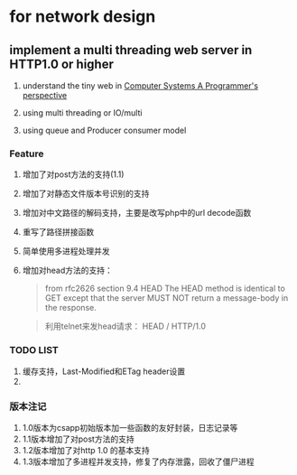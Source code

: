 # for network design
## implement a multi threading web server in HTTP1.0 or higher

1. understand the tiny web in [Computer Systems A Programmer's perspective]()

2. using multi threading or IO/multi

3. using queue and Producer consumer model


### Feature

1. 增加了对post方法的支持(1.1)
2. 增加了对静态文件版本号识别的支持
3. 增加对中文路径的解码支持，主要是改写php中的url decode函数
4. 重写了路径拼接函数
5. 简单使用多进程处理并发
6. 增加对head方法的支持：
    >from rfc2626 section 9.4 HEAD
     The HEAD method is identical to GET except that the server
     MUST NOT return a message-body in the response.
     
    >利用telnet来发head请求：
    HEAD / HTTP/1.0
    
### TODO LIST

1. 缓存支持，Last-Modified和ETag header设置
2. 
    
### 版本注记

1. 1.0版本为csapp初始版本加一些函数的友好封装，日志记录等
2. 1.1版本增加了对post方法的支持
3. 1.2版本增加了对http 1.0 的基本支持
4. 1.3版本增加了多进程并发支持，修复了内存泄露，回收了僵尸进程